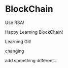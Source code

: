 # BlockChain

Use RSA!

Happy Learning BlockChain!

Learning Git!

changing

add something different...
